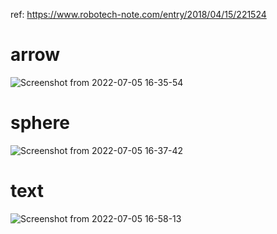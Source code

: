 ref: https://www.robotech-note.com/entry/2018/04/15/221524

# arrow
![Screenshot from 2022-07-05 16-35-54](https://user-images.githubusercontent.com/40942409/177279346-ef2eb187-dc38-439f-868f-8a019ff23159.png)

# sphere
![Screenshot from 2022-07-05 16-37-42](https://user-images.githubusercontent.com/40942409/177279352-5d73665e-8e78-4a9b-97df-ccb745779752.png)

# text
![Screenshot from 2022-07-05 16-58-13](https://user-images.githubusercontent.com/40942409/177279353-f9094b10-fc2a-463e-a292-9346a0ba6e73.png)
